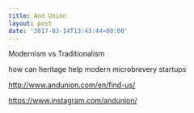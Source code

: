 ```yaml
---
title: And Union
layout: post
date: '2017-03-14T13:43:44+00:00'
---
```

Modernism vs Traditionalism

how can heritage help modern microbrevery startups

http://www.andunion.com/en/find-us/  

https://www.instagram.com/andunion/